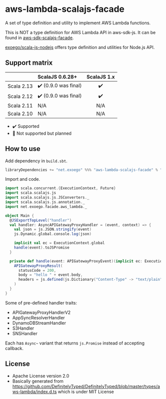 # aws-lambda-scalajs-facade

A set of type definition and utility to implement AWS Lambda functions.

This is NOT a type definition for AWS Lambda API in aws-sdk-js.
It can be found in [aws-sdk-scalajs-facade](https://github.com/exoego/aws-sdk-scalajs-facade/tree/master/services/lambda/src/main/scala/facade/amazonaws/services).

[exoego/scala-js-nodejs](https://github.com/exoego/scala-js-nodejs) offers type definition and utilities for Node.js API.


## Support matrix

|            |   ScalaJS 0.6.28+                    |   ScalaJS 1.x      |
| ---------- | :------------------------------------| :----------------: |
| Scala 2.13 | :heavy_check_mark: (0.9.0 was final) | :heavy_check_mark: |
| Scala 2.12 | :heavy_check_mark: (0.9.0 was final) | :heavy_check_mark: |
| Scala 2.11 |         N/A                          |       N/A          |
| Scala 2.10 |         N/A                          |       N/A          |

-   :heavy_check_mark: Supported
-   :construction: Not supported but planned


## How to use

Add dependency in `build.sbt`.

```sbt
libraryDependencies += "net.exoego" %%% "aws-lambda-scalajs-facade" % "0.11.0"
```

Import and code.

```scala
import scala.concurrent.{ExecutionContext, Future}
import scala.scalajs.js
import scala.scalajs.js.JSConverters._
import scala.scalajs.js.annotation._
import net.exoego.facade.aws_lambda._

object Main {
  @JSExportTopLevel("handler")
  val handler: AsyncAPIGatewayProxyHandler = (event, context) => {
    val json = js.JSON.stringify(event)
    js.Dynamic.global.console.log(json)

    implicit val ec = ExecutionContext.global
    handle(event).toJSPromise
  }

  private def handle(event: APIGatewayProxyEvent)(implicit ec: ExecutionContext): Future[APIGatewayProxyResult] = Future {
    APIGatewayProxyResult(
      statusCode = 200,
      body = "hello " + event.body,
      headers = js.defined(js.Dictionary("Content-Type" -> "text/plain"))
    )
  }
}
```

Some of pre-defined handler traits:

* APIGatewayProxyHandlerV2
* AppSyncResolverHandler
* DynamoDBStreamHandler
* S3Handler
* SNSHandler

Each has `Async~` variant that returns `js.Promise` instead of accepting callback.

## License

* Apache License version 2.0
* Basically generated from https://github.com/DefinitelyTyped/DefinitelyTyped/blob/master/types/aws-lambda/index.d.ts which is under MIT License
